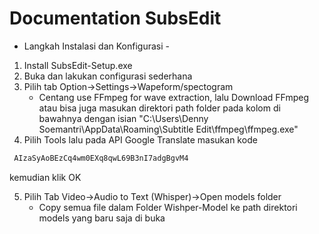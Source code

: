 # Documentation SubsEdit

- Langkah Instalasi dan Konfigurasi -

1. Install SubsEdit-Setup.exe
2. Buka dan lakukan configurasi sederhana
3. Pilih tab Option->Settings->Wapeform/spectogram
   - Centang use FFmpeg for wave extraction, lalu Download FFmpeg atau bisa juga masukan direktori path folder pada kolom di bawahnya dengan isian "C:\Users\Denny Soemantri\AppData\Roaming\Subtitle Edit\ffmpeg\ffmpeg.exe"
4. Pilih Tools lalu pada API Google Translate masukan kode 
```bash
 AIzaSyAoBEzCq4wm0EXq8qwL69B3nI7adgBgvM4 
``` 
kemudian klik OK

5. Pilih Tab Video->Audio to Text (Whisper)->Open models folder
   - Copy semua file dalam Folder Wishper-Model ke path direktori models yang baru saja di buka
